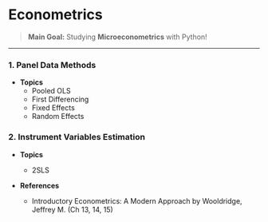# Econometrics
> **Main Goal:** Studying **Microeconometrics** with Python!

---

### 1. Panel Data Methods
- **Topics**
  + Pooled OLS
  + First Differencing
  + Fixed Effects
  + Random Effects

### 2. Instrument Variables Estimation
- **Topics**
  + 2SLS
  
- **References**
  + Introductory Econometrics: A Modern Approach by Wooldridge, Jeffrey M. (Ch 13, 14, 15)
